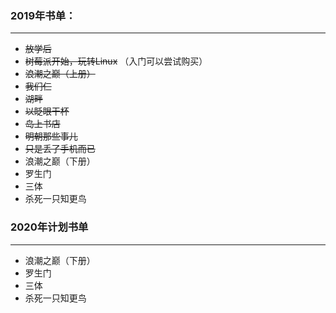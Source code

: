 ### 2019年书单：
------
 - ~~放学后~~
 - ~~树莓派开始，玩转Linux~~ （入门可以尝试购买）
 - ~~浪潮之巅（上册）~~
 - ~~我们仨~~
 - ~~湖畔~~
 - ~~以眨眼干杯~~
 - ~~岛上书店~~
 - ~~明朝那些事儿~~
 - ~~只是丢了手机而已~~
 - 浪潮之巅（下册）
 - 罗生门
 - 三体
 - 杀死一只知更鸟


### 2020年计划书单

------
 - 浪潮之巅（下册）
 - 罗生门
 - 三体
 - 杀死一只知更鸟
